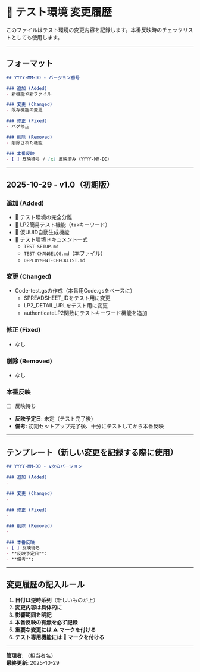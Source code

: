 # 🧪 テスト環境 変更履歴

このファイルはテスト環境の変更内容を記録します。本番反映時のチェックリストとしても使用します。

---

## フォーマット

```markdown
## YYYY-MM-DD - バージョン番号

### 追加 (Added)
- 新機能や新ファイル

### 変更 (Changed)
- 既存機能の変更

### 修正 (Fixed)
- バグ修正

### 削除 (Removed)
- 削除された機能

### 本番反映
- [ ] 反映待ち / [x] 反映済み（YYYY-MM-DD）
```

---

## 2025-10-29 - v1.0（初期版）

### 追加 (Added)
- 🧪 テスト環境の完全分離
- 🧪 LP2簡易テスト機能（`tak`キーワード）
- 🧪 仮UUID自動生成機能
- 📄 テスト環境ドキュメント一式
  - `TEST-SETUP.md`
  - `TEST-CHANGELOG.md`（本ファイル）
  - `DEPLOYMENT-CHECKLIST.md`

### 変更 (Changed)
- Code-test.gsの作成（本番用Code.gsをベースに）
  - SPREADSHEET_IDをテスト用に変更
  - LP2_DETAIL_URLをテスト用に変更
  - authenticateLP2関数にテストキーワード機能を追加

### 修正 (Fixed)
- なし

### 削除 (Removed)
- なし

### 本番反映
- [ ] 反映待ち
- **反映予定日**: 未定（テスト完了後）
- **備考**: 初期セットアップ完了後、十分にテストしてから本番反映

---

## テンプレート（新しい変更を記録する際に使用）

```markdown
## YYYY-MM-DD - v次のバージョン

### 追加 (Added)
- 

### 変更 (Changed)
- 

### 修正 (Fixed)
- 

### 削除 (Removed)
- 

### 本番反映
- [ ] 反映待ち
- **反映予定日**: 
- **備考**: 
```

---

## 変更履歴の記入ルール

1. **日付は逆時系列**（新しいものが上）
2. **変更内容は具体的に**
3. **影響範囲を明記**
4. **本番反映の有無を必ず記録**
5. **重要な変更には ⚠️ マークを付ける**
6. **テスト専用機能には 🧪 マークを付ける**

---

**管理者**: （担当者名）  
**最終更新**: 2025-10-29

